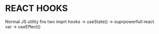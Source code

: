 # REACT HOOKS
Normal JS utility fns 
two imprt hooks 
    -> useState() -> suprpowerfull react var
    -> useEffect()